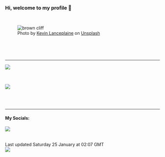 <h3>Hi, welcome to my profile 👋</h3>

<br />
<figure>
  <img
    src="https://images.unsplash.com/photo-1492724724894-7464c27d0ceb?crop=entropy&cs=tinysrgb&fit=max&fm=jpg&ixid=M3wyNzQ3MDB8MHwxfHJhbmRvbXx8fHx8fHx8fDE3Mzc3NjcyNTV8&ixlib=rb-4.0.3&q=80&w=1080&auto=format"
    alt="brown cliff" 
  />
  <figcaption>Photo by <a
    href="https://unsplash.com/@lanceplaine?utm_source=Profile%20readme&utm_medium=referral">Kevin Lanceplaine</a> on <a
    href="https://unsplash.com/?utm_source=Profile%20readme&utm_medium=referral">Unsplash</a></figcaption>
</figure>




  <br /><br /><br />

<hr />
<img
  src="https://github-readme-stats.vercel.app/api?username=shanelucy&show_icons=true&theme=calm"
/>
<br /><br /><br />

<img 
  src="https://github-readme-stats.vercel.app/api/top-langs/?username=shanelucy&theme=calm"
/>
<br /><br /><br /><br />
<hr />
<h4>My Socials:</h4>
<a href="https://uk.linkedin.com/in/shane-lucy-4735b616a">
  <img
    src="https://img.shields.io/badge/linkedin%20-%230077B5.svg?&style=for-the-badge&logo=linkedin&logoColor=white"
  />
</a>
<br /><br /><br />
Last updated Saturday 25 January at 02:07 GMT
<br />
<img
  src="https://github.com/ShaneLucy/ShaneLucy/workflows/README%20build/badge.svg"
/>
